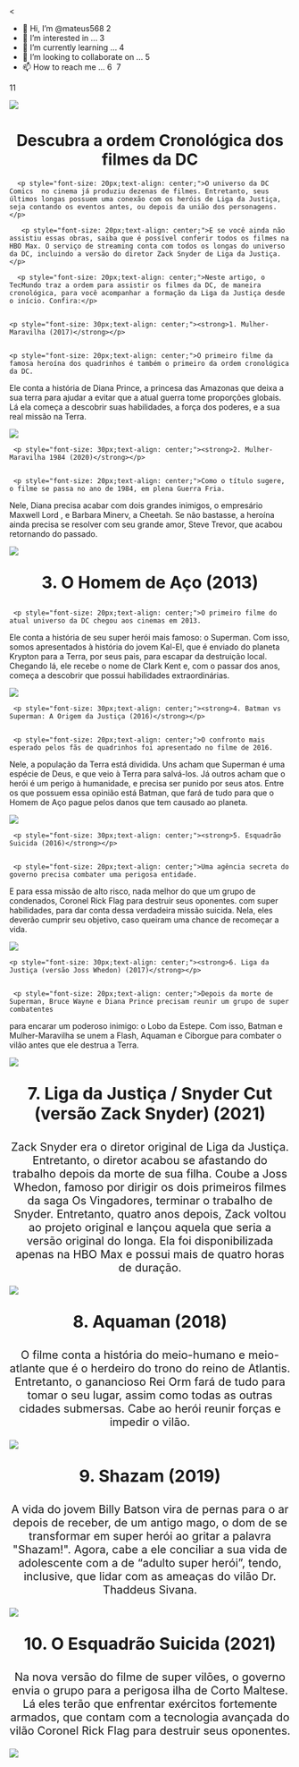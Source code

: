 <<!DOCTYPE html>
<html lang="pt-br">




<head>
    <meta charset="utf-8">
<title>Descubra a ordem Cronológica dos filmes da DC</title>
<link rel="stylesheet"href="style.css">


</head>
<body>
   
- 👋 Hi, I’m @mateus568
2
- 👀 I’m interested in ...
3
- 🌱 I’m currently learning ...
4
- 💞️ I’m looking to collaborate on ...
5
- 📫 How to reach me ...
6
​
7
<!---
8
mateus568/mateus568 is a ✨ special ✨ repository because its `README.md` (this file) appears on your GitHub profile.
9
You can click the Preview link to take a look at your changes.
10
--->
11

   

   <img src="https://img.ibxk.com.br/2022/07/28/28053403853005.jpg?ims=704x">
   
 <h1 style="text-align: center;">Descubra a ordem Cronológica dos filmes da DC</h1>





      <p style="font-size: 20px;text-align: center;">O universo da DC Comics  no cinema já produziu dezenas de filmes. Entretanto, seus últimos longas possuem uma conexão com os heróis de Liga da Justiça, seja contando os eventos antes, ou depois da união dos personagens.</p>

       <p style="font-size: 20px;text-align: center;">E se você ainda não assistiu essas obras, saiba que é possível conferir todos os filmes na HBO Max. O serviço de streaming conta com todos os longas do universo da DC, incluindo a versão do diretor Zack Snyder de Liga da Justiça.</p>

      <p style="font-size: 20px;text-align: center;">Neste artigo, o TecMundo traz a ordem para assistir os filmes da DC, de maneira cronológica, para você acompanhar a formação da Liga da Justiça desde o início. Confira:</p>


    <p style="font-size: 30px;text-align: center;"><strong>1. Mulher-Maravilha (2017)</strong></p>


    <p style="font-size: 20px;text-align: center;">O primeiro filme da famosa heroína dos quadrinhos é também o primeiro da ordem cronológica da DC.
 Ele conta a história de Diana Prince, a princesa das Amazonas que deixa a sua terra para ajudar 
a evitar que a atual guerra tome proporções globais. Lá ela começa a descobrir suas habilidades, 
a força dos poderes, e a sua real missão na Terra.</p>
<img src="https://img.ibxk.com.br/2022/07/28/28051429368000.jpg?ims=704x">

     <p style="font-size: 30px;text-align: center;"><strong>2. Mulher-Maravilha 1984 (2020)</strong></p>


     <p style="font-size: 20px;text-align: center;">Como o título sugere, o filme se passa no ano de 1984, em plena Guerra Fria.
 Nele, Diana precisa acabar com dois grandes inimigos, o empresário Maxwell Lord
, e Barbara Minerv, a Cheetah. Se não bastasse, a heroína ainda precisa se resolver 
com seu grande amor, Steve Trevor, que acabou retornando do passado.</p>

 <img src="https://img.ibxk.com.br/2022/07/28/28051842025001.jpg?ims=704x">
     <p style="font-size: 30px;text-align: center;"><strong>3. O Homem de Aço (2013)</strong></p>


     <p style="font-size: 20px;text-align: center;">O primeiro filme do atual universo da DC chegou aos cinemas em 2013. 
 Ele conta a história de seu super herói mais famoso: o Superman.
Com isso, somos apresentados à história do jovem Kal-El, que é enviado
 do planeta Krypton para a Terra, por seus pais, para escapar da destruição local.
 Chegando lá, ele recebe o nome de Clark Kent e, com o passar dos anos, começa a descobrir 
que possui habilidades extraordinárias.</p>
<img src="https://img.ibxk.com.br/2022/07/28/28051937775002.jpg?ims=704x">

     <p style="font-size: 30px;text-align: center;"><strong>4. Batman vs Superman: A Origem da Justiça (2016)</strong></p>


     <p style="font-size: 20px;text-align: center;">O confronto mais esperado pelos fãs de quadrinhos foi apresentado no filme de 2016. 
Nele, a população da Terra está dividida. Uns acham que Superman é uma espécie de Deus, 
e que veio à Terra para salvá-los. Já outros acham que o herói é um perigo à humanidade, 
e precisa ser punido por seus atos. Entre os que possuem essa opinião está Batman, 
que fará de tudo para que o Homem de Aço pague pelos danos que tem causado ao planeta.</p>
<img src="https://img.ibxk.com.br/2022/07/28/28052616791003.jpg?ims=704x">


     <p style="font-size: 30px;text-align: center;"><strong>5. Esquadrão Suicida (2016)</strong></p>


     <p style="font-size: 20px;text-align: center;">Uma agência secreta do governo precisa combater uma perigosa entidade. 
E para essa missão de alto risco, nada melhor do que um grupo de condenados,  Coronel Rick Flag para destruir seus oponentes.
com super habilidades, para dar conta dessa verdadeira missão suicida. Nela, 
eles deverão cumprir seu objetivo, caso queiram uma chance de recomeçar a vida.
     </p>
<img src="https://img.ibxk.com.br/2022/07/28/28053011963004.jpg?ims=704x">

    <p style="font-size: 30px;text-align: center;"><strong>6. Liga da Justiça (versão Joss Whedon) (2017)</strong></p>


     <p style="font-size: 20px;text-align: center;">Depois da morte de Superman, Bruce Wayne e Diana Prince precisam reunir um grupo de super combatentes 
para encarar um poderoso inimigo: o Lobo da Estepe. Com isso, Batman e Mulher-Maravilha se unem a Flash, 
Aquaman e Ciborgue para combater o vilão antes que ele destrua a Terra.</p>
<img src="https://img.ibxk.com.br/2022/07/28/28053403853005.jpg?ims=704x">


<p style="font-size: 30px;text-align: center;"><strong>7. Liga da Justiça / Snyder Cut (versão Zack Snyder) (2021)</strong></p>

<p style="font-size: 20px;text-align: center;">Zack Snyder era o diretor original de Liga da Justiça. Entretanto, o diretor acabou se afastando
 do trabalho depois da morte de sua filha. Coube a Joss Whedon, famoso por dirigir os dois primeiros 
filmes da saga Os Vingadores, terminar o trabalho de Snyder.
Entretanto, quatro anos depois, Zack voltou ao projeto original e lançou aquela que seria a versão original do longa.
 Ela foi disponibilizada apenas na HBO Max e possui mais de quatro horas de duração.</p>
<img src="https://img.ibxk.com.br/2022/07/28/28053909775006.jpg?ims=704x">


<p style="font-size: 30px;text-align: center;"><strong>8. Aquaman (2018)</strong></p>


<p style="font-size: 20px;text-align: center;">O filme conta a história do meio-humano e meio-atlante que é o herdeiro do trono do reino de Atlantis. 
Entretanto, o ganancioso Rei Orm fará de tudo para tomar o seu lugar, assim como todas as outras cidades submersas.
 Cabe ao herói reunir forças e impedir o vilão.</p>
<img src="https://img.ibxk.com.br/2022/07/28/28055320354007.jpg?ims=704x">


<p style="font-size: 30px;text-align: center;"><strong>9. Shazam (2019)</strong></p>


<p style="font-size: 20px;text-align: center;">A vida do jovem Billy Batson vira de pernas para o ar depois de receber, de um antigo mago,
 o dom de se transformar em super herói ao gritar a palavra "Shazam!".
Agora, cabe a ele conciliar a sua vida de adolescente com a de
 “adulto super herói”, tendo, inclusive, que lidar com as ameaças do vilão Dr. Thaddeus Sivana.</p>
<img src="https://img.ibxk.com.br/2022/07/28/28055523698008.jpg?ims=704x">


<p style="font-size: 30px;text-align: center;"><strong>10. O Esquadrão Suicida (2021)</strong></p>


<p style="font-size: 20px;text-align: center;">Na nova versão do filme de super vilões, o governo envia o grupo para a perigosa ilha de Corto Maltese. 
Lá eles terão que enfrentar exércitos fortemente armados, que contam com a tecnologia avançada do vilão
 Coronel Rick Flag para destruir seus oponentes.</p>
<img src="https://img.ibxk.com.br/2022/07/28/28055716135009.jpg?ims=704x">

</body>
 </html>
